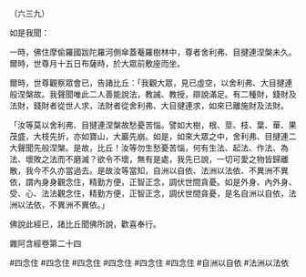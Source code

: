 （六三九）

如是我聞：

一時，佛住摩偷羅國跋陀羅河側傘蓋菴羅樹林中，尊者舍利弗、目揵連涅槃未久。爾時，世尊月十五日布薩時，於大眾前敷座而坐。

爾時，世尊觀察眾會已，告諸比丘：「我觀大眾，見已虛空，以舍利弗、大目揵連般涅槃故。我聲聞唯此二人善能說法，教誡、教授，辯說滿足。有二種財，錢財及法財，錢財者從世人求，法財者從舍利弗、大目揵連求，如來已離施財及法財。

「汝等莫以舍利弗、目揵連涅槃故愁憂苦惱。譬如大樹，根、莖、枝、葉、華、果茂盛，大枝先折，亦如寶山，大巖先崩。如是，如來大眾之中，舍利弗、目揵連二大聲聞先般涅槃。是故，比丘！汝等勿生愁憂苦惱，何有生法、起法、作法、為法、壞敗之法而不磨滅？欲令不壞，無有是處，我先已說，一切可愛之物皆歸離散，我今不久亦當過去。是故汝等當知，自洲以自依、法洲以法依、不異洲不異依，謂內身身觀念住，精勤方便，正智正念，調伏世間貪憂。如是外身、內外身、受、心、法法觀念住，精勤方便，正智正念，調伏世間貪憂，是名自洲以自依，法洲以法依，不異洲不異依。」

佛說此經已，諸比丘聞佛所說，歡喜奉行。

雜阿含經卷第二十四






#四念住
#四念住
#四念住
#四念住
#四念住
#四念住
#自洲以自依
#法洲以法依

